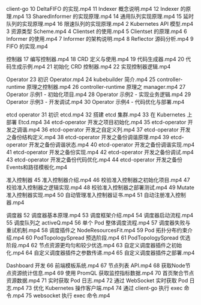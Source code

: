 client-go
   10 DeltaFIFO 的实现.mp4
   11 Indexer 概念说明.mp4
   12 Indexer 的原理.mp4
   13 SharedInformer 的实现原理.mp4
   14 通用队列实现原理.mp4
   15 延时队列的实现原理.mp4
   16 限速队列的实现原理.mp4
   2 Kubernetes API 模型.mp4
   3 资源类型 Scheme.mp4
   4 Clientset 的使用.mp4
   5 Clientset 的原理.mp4
   6 Informer 的使用.mp4
   7 Informer 的架构说明.mp4
   8 Reflector 源码分析.mp4
   9 FIFO 的实现.mp4
   
控制器
   17 编写控制器.mp4
   18 CRD 定义与使用.mp4
   19 代码生成器.mp4
   20 代码生成示例.mp4
   21 初始化 CRD 控制器.mp4
   22 实现控制器逻辑.mp4
   
Operator
   23 初识 Operator.mp4
   24 kubebuilder 简介.mp4
   25 controller-runtime 原理之控制器.mp4
   26 controller-runtime 原理之 manager.mp4
   27 Operator 示例1 - 初始化项目.mp4
   28 Operator 示例2 - 实现业务逻辑.mp4
   29 Operator 示例3 - 开发调试.mp4
   30 Operator 示例4 - 代码优化与部署.mp4
   
etcd operator
   31 初识 etcd.mp4
   32 搭建 etcd 集群.mp4
   33 在 Kubernetes 上部署 Etcd.mp4
   34 etcd-operator 开发之项目初始化.mp4
   35 etcd-operator 开发之调谐.mp4
   36 etcd-operator 开发之自定义列.mp4
   37 etcd-operator 开发之备份结构定义.mp4
   38 etcd-operator 开发之备份调谐原理.mp4
   39 etcd-operator 开发之备份调谐状态.mp4
   40 etcd-operator 开发之备份调谐实现.mp4
   41 etcd-operator 开发之备份实现.mp4
   42 etcd-operator 开发之备份调试.mp4
   43 etcd-operator 开发之备份代码优化.mp4
   44 etcd-operator 开发之备份Events和路径模板化.mp4
   
准入控制器
   45 准入控制器介绍.mp4
   46 校验准入控制器之初始化项目.mp4
   47 校验准入控制器之逻辑实现.mp4
   48 校验准入控制器之部署测试.mp4
   49 Mutate 准入控制器实现.mp4
   50 自动管理准入控制器证书.mp4
   51 自动注册准入控制器.mp4
   
调度器
   52 调度器基本原理.mp4
   53 调度框架介绍.mp4
   54 调度器启动流程.mp4
   55 调度队列之 activeQ.mp4
   56 单个 Pod 整体调度流程.mp4
   57 调度器失败与重试机制.mp4
   58 调度插件之 NodeResourcesFit.mp4
   59 Pod 拓扑分布约束介绍.mp4
   60 PodTopologySpread 预选阶段.mp4
   61 PodTopologySpread 优选阶段.mp4
   62 节点资源更均匀和较少优选.mp4
   63 自定义调度器插件之初始化.mp4
   64 自定义调度器插件之参数传递.mp4
   65 自定义调度器插件之部署.mp4
   
Dashboard 开发
    66 前端模板系统.mp4
    67 节点列表 API.mp4
    68 获取Node节点资源统计信息.mp4
    69 使用 PromQL 获取监控指标数据.mp4
    70 首页聚合节点资源数据.mp4
    71 实时获取 Pod 日志.mp4
    72 通过 WebSocket 实时获取 Pod 日志.mp4
    73 优化 Kubernetes 操作客户端.mp4
    74 通过 client-go 执行 exec 命令.mp4
    75 websocket 执行 exec 命令.mp4